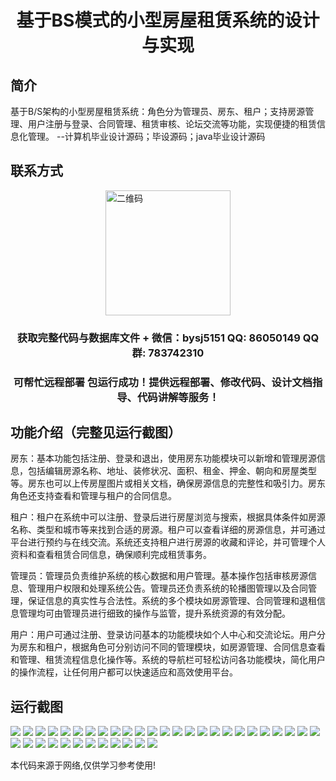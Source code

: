 <p><h1 align="center">基于BS模式的小型房屋租赁系统的设计与实现</h1></p>

## 简介
基于B/S架构的小型房屋租赁系统：角色分为管理员、房东、租户；支持房源管理、用户注册与登录、合同管理、租赁审核、论坛交流等功能，实现便捷的租赁信息化管理。    --计算机毕业设计源码；毕设源码；java毕业设计源码


## 联系方式
<img src="https://bs-1329754181.cos.ap-shanghai.myqcloud.com/wx.jpg" alt="二维码" style="display: block; margin: 0 auto;" width="200px">
<p><h3 align="center">获取完整代码与数据库文件 + 微信：bysj5151 QQ: 86050149 QQ群: 783742310</h3></p>
<p><h3 align="center">可帮忙远程部署 包运行成功！提供远程部署、修改代码、设计文档指导、代码讲解等服务！</h3></p>

## 功能介绍（完整见运行截图）
房东：基本功能包括注册、登录和退出，使用房东功能模块可以新增和管理房源信息，包括编辑房源名称、地址、装修状况、面积、租金、押金、朝向和房屋类型等。房东也可以上传房屋图片或相关文档，确保房源信息的完整性和吸引力。房东角色还支持查看和管理与租户的合同信息。

租户：租户在系统中可以注册、登录后进行房屋浏览与搜索，根据具体条件如房源名称、类型和城市等来找到合适的房源。租户可以查看详细的房源信息，并可通过平台进行预约与在线交流。系统还支持租户进行房源的收藏和评论，并可管理个人资料和查看租赁合同信息，确保顺利完成租赁事务。

管理员：管理员负责维护系统的核心数据和用户管理。基本操作包括审核房源信息、管理用户权限和处理系统公告。管理员还负责系统的轮播图管理以及合同管理，保证信息的真实性与合法性。系统的多个模块如房源管理、合同管理和退租信息管理均可由管理员进行细致的操作与监管，提升系统资源的有效分配。

用户：用户可通过注册、登录访问基本的功能模块如个人中心和交流论坛。用户分为房东和租户，根据角色可分别访问不同的管理模块，如房源管理、合同信息查看和管理、租赁流程信息化操作等。系统的导航栏可轻松访问各功能模块，简化用户的操作流程，让任何用户都可以快速适应和高效使用平台。


## 运行截图
![](https://bs-1329754181.cos.ap-shanghai.myqcloud.com/ssm/SmallHouseRentalSystemBasedOnBSModel/img/001.jpg)
![](https://bs-1329754181.cos.ap-shanghai.myqcloud.com/ssm/SmallHouseRentalSystemBasedOnBSModel/img/002.jpg)
![](https://bs-1329754181.cos.ap-shanghai.myqcloud.com/ssm/SmallHouseRentalSystemBasedOnBSModel/img/003.jpg)
![](https://bs-1329754181.cos.ap-shanghai.myqcloud.com/ssm/SmallHouseRentalSystemBasedOnBSModel/img/004.jpg)
![](https://bs-1329754181.cos.ap-shanghai.myqcloud.com/ssm/SmallHouseRentalSystemBasedOnBSModel/img/005.jpg)
![](https://bs-1329754181.cos.ap-shanghai.myqcloud.com/ssm/SmallHouseRentalSystemBasedOnBSModel/img/006.jpg)
![](https://bs-1329754181.cos.ap-shanghai.myqcloud.com/ssm/SmallHouseRentalSystemBasedOnBSModel/img/007.jpg)
![](https://bs-1329754181.cos.ap-shanghai.myqcloud.com/ssm/SmallHouseRentalSystemBasedOnBSModel/img/008.jpg)
![](https://bs-1329754181.cos.ap-shanghai.myqcloud.com/ssm/SmallHouseRentalSystemBasedOnBSModel/img/009.jpg)
![](https://bs-1329754181.cos.ap-shanghai.myqcloud.com/ssm/SmallHouseRentalSystemBasedOnBSModel/img/010.jpg)
![](https://bs-1329754181.cos.ap-shanghai.myqcloud.com/ssm/SmallHouseRentalSystemBasedOnBSModel/img/011.jpg)
![](https://bs-1329754181.cos.ap-shanghai.myqcloud.com/ssm/SmallHouseRentalSystemBasedOnBSModel/img/012.jpg)
![](https://bs-1329754181.cos.ap-shanghai.myqcloud.com/ssm/SmallHouseRentalSystemBasedOnBSModel/img/013.jpg)
![](https://bs-1329754181.cos.ap-shanghai.myqcloud.com/ssm/SmallHouseRentalSystemBasedOnBSModel/img/014.jpg)
![](https://bs-1329754181.cos.ap-shanghai.myqcloud.com/ssm/SmallHouseRentalSystemBasedOnBSModel/img/015.jpg)
![](https://bs-1329754181.cos.ap-shanghai.myqcloud.com/ssm/SmallHouseRentalSystemBasedOnBSModel/img/016.jpg)
![](https://bs-1329754181.cos.ap-shanghai.myqcloud.com/ssm/SmallHouseRentalSystemBasedOnBSModel/img/017.jpg)
![](https://bs-1329754181.cos.ap-shanghai.myqcloud.com/ssm/SmallHouseRentalSystemBasedOnBSModel/img/018.jpg)
![](https://bs-1329754181.cos.ap-shanghai.myqcloud.com/ssm/SmallHouseRentalSystemBasedOnBSModel/img/019.jpg)
![](https://bs-1329754181.cos.ap-shanghai.myqcloud.com/ssm/SmallHouseRentalSystemBasedOnBSModel/img/020.jpg)
![](https://bs-1329754181.cos.ap-shanghai.myqcloud.com/ssm/SmallHouseRentalSystemBasedOnBSModel/img/021.jpg)
![](https://bs-1329754181.cos.ap-shanghai.myqcloud.com/ssm/SmallHouseRentalSystemBasedOnBSModel/img/022.jpg)
![](https://bs-1329754181.cos.ap-shanghai.myqcloud.com/ssm/SmallHouseRentalSystemBasedOnBSModel/img/023.jpg)
![](https://bs-1329754181.cos.ap-shanghai.myqcloud.com/ssm/SmallHouseRentalSystemBasedOnBSModel/img/024.jpg)
![](https://bs-1329754181.cos.ap-shanghai.myqcloud.com/ssm/SmallHouseRentalSystemBasedOnBSModel/img/025.jpg)
![](https://bs-1329754181.cos.ap-shanghai.myqcloud.com/ssm/SmallHouseRentalSystemBasedOnBSModel/img/026.jpg)
![](https://bs-1329754181.cos.ap-shanghai.myqcloud.com/ssm/SmallHouseRentalSystemBasedOnBSModel/img/027.jpg)
![](https://bs-1329754181.cos.ap-shanghai.myqcloud.com/ssm/SmallHouseRentalSystemBasedOnBSModel/img/028.jpg)
![](https://bs-1329754181.cos.ap-shanghai.myqcloud.com/ssm/SmallHouseRentalSystemBasedOnBSModel/img/029.jpg)
![](https://bs-1329754181.cos.ap-shanghai.myqcloud.com/ssm/SmallHouseRentalSystemBasedOnBSModel/img/030.jpg)
![](https://bs-1329754181.cos.ap-shanghai.myqcloud.com/ssm/SmallHouseRentalSystemBasedOnBSModel/img/031.jpg)
![](https://bs-1329754181.cos.ap-shanghai.myqcloud.com/ssm/SmallHouseRentalSystemBasedOnBSModel/img/032.jpg)
![](https://bs-1329754181.cos.ap-shanghai.myqcloud.com/ssm/SmallHouseRentalSystemBasedOnBSModel/img/033.jpg)
![](https://bs-1329754181.cos.ap-shanghai.myqcloud.com/ssm/SmallHouseRentalSystemBasedOnBSModel/img/034.jpg)
![](https://bs-1329754181.cos.ap-shanghai.myqcloud.com/ssm/SmallHouseRentalSystemBasedOnBSModel/img/035.jpg)
![](https://bs-1329754181.cos.ap-shanghai.myqcloud.com/ssm/SmallHouseRentalSystemBasedOnBSModel/img/036.jpg)
![](https://bs-1329754181.cos.ap-shanghai.myqcloud.com/ssm/SmallHouseRentalSystemBasedOnBSModel/img/037.jpg)

<p>本代码来源于网络,仅供学习参考使用!</p>
